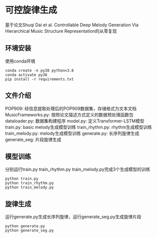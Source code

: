 # 可控旋律生成
基于论文Shuqi Dai et al. Controllable Deep Melody Generation Via Hierarchical Music Structure Representation的从零复现

## 环境安装
使用conda环境
```
conda create -n py38 python=3.8
conda activate py38
pip install -r requirements.txt
```

## 文件介绍
POP909: 经信息提取处理后的POP909数据集，存储格式为文本文档
MusicFrameworks.py: 按照论文描述方式定义的数据预处理函数包
dataloader.py: 数据集构建程序
model.py: 定义Transformer-LSTM模型
train.py: basic melody生成模型训练
train_rhythm.py: rhythm生成模型训练
train_melody.py: melody生成模型训练
generate.py: 长序列旋律生成
generate_seg: 片段旋律生成

## 模型训练
分别运行train.py train_rhythm.py train_melody.py完成3个生成模型的训练
```
python train.py
python train_rhythm.py
python train_melody.py
```

## 旋律生成
运行generate.py生成长序列旋律，运行generate_seg.py生成旋律片段
```
python generate.py
python generate_seg.py
```